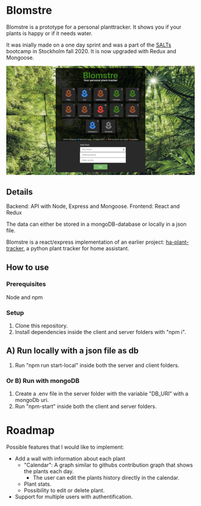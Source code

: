 # Blomstre
Blomstre is a prototype for a personal planttracker. It shows you if your plants is happy or if it needs water.

It was inially made on a one day sprint and was a part of the [SALTs](https://salt.study/) bootcamp in Stockholm fall 2020. It is now upgraded with Redux and Mongoose.

![](images/screencapture.jpg?raw=true)

## Details
Backend: API with Node, Express and Mongoose. 
Frontend: React and Redux

The data can either be stored in a mongoDB-database or locally in a json file.

Blomstre is a react/express implementation of an earlier project: [ha-plant-tracker](https://github.com/mountwebs/ha-plant-tracker), a python plant tracker for home assistant.

## How to use
### Prerequisites
Node and npm
### Setup
1. Clone this repository.
2. Install dependencies inside the client and server folders with "npm i".

## A) Run locally with a json file as db
1. Run "npm run start-local" inside both the server and client folders.

### Or B) Run with mongoDB
1. Create a .env file in the server folder with the variable "DB_URI" with a mongoDb uri.
2. Run "npm-start" inside both the client and server folders.

# Roadmap
Possible features that I would like to implement:
- Add a wall with information about each plant
  - "Calendar": A graph similar to githubs contribution graph that shows the plants each day.
    - The user can edit the plants history directly in the calendar.
  - Plant stats.
  - Possibility to edit or delete plant.
- Support for multiple users with authentification.
